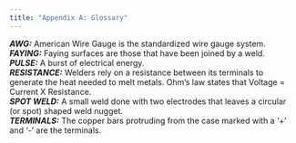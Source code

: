 ```yaml
---
title: "Appendix A: Glossary"
---
```


***AWG:*** American Wire Gauge is the standardized wire gauge system.  
***FAYING:*** Faying surfaces are those that have been joined by a weld.  
***PULSE:*** A burst of electrical energy.  
***RESISTANCE:*** Welders rely on a resistance between its terminals to generate the heat needed to melt metals. Ohm’s law states that Voltage = Current X Resistance.  
***SPOT WELD:*** A small weld done with two electrodes that leaves a circular (or spot) shaped weld nugget.  
***TERMINALS:*** The copper bars protruding from the case marked with a ‘+’ and ‘-’ are the terminals.  